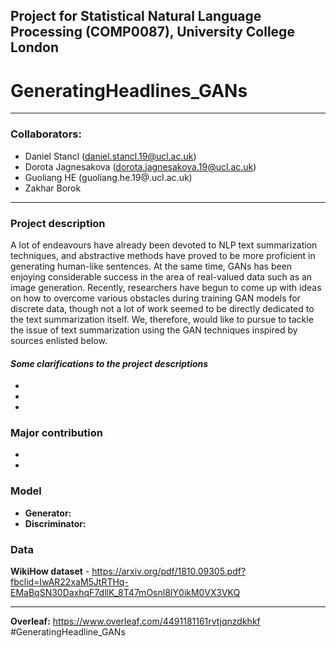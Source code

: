 ## Project for Statistical Natural Language Processing (COMP0087), University College London

# GeneratingHeadlines_GANs
-----
### Collaborators:
- Daniel Stancl (daniel.stancl.19@ucl.ac.uk)
- Dorota Jagnesakova (dorota.jagnesakova.19@ucl.ac.uk)
- Guoliang HE (guoliang.he.19@.ucl.ac.uk)
- Zakhar Borok 
-----

### Project description
A lot of endeavours have already been devoted to NLP text summarization techniques, and abstractive methods have proved to be more proficient in generating human-like sentences. At the same time, GANs has been enjoying considerable success in the area of real-valued data such as an image generation. Recently, researchers have begun to come up with ideas on how to overcome various obstacles during training GAN models for discrete data, though not a lot of work seemed to be directly dedicated to the text summarization itself. We, therefore, would like to pursue to tackle the issue of text summarization using the GAN techniques inspired by sources enlisted below.

#### *Some clarifications to the project descriptions*
-
-
-

### Major contribution
- 
-

### Model
- **Generator:**
- **Discriminator:**

### Data
**WikiHow dataset** - https://arxiv.org/pdf/1810.09305.pdf?fbclid=IwAR22xaM5JtRTHq-EMaBqSN30DaxhqF7dllK_8T47mOsnl8IY0ikM0VX3VKQ

-----

**Overleaf:** https://www.overleaf.com/4491181161rvtjqnzdkhkf
#GeneratingHeadline_GANs
